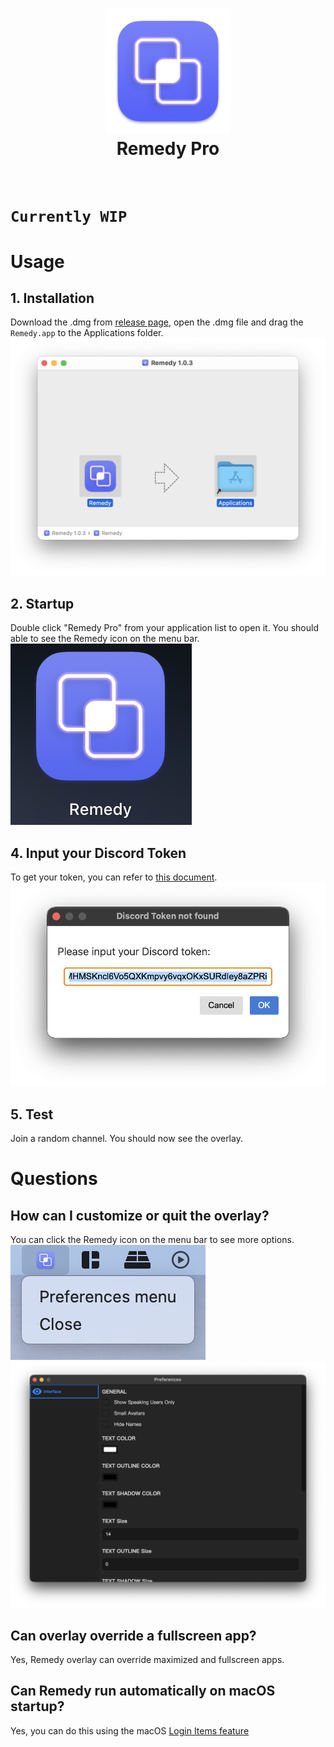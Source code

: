 <h1 align="center">
  <a href="https://github.com/Naozumi520/discordOverlayMac"><img src="./src/icon/favicon.png" avtar_c_icon" width="200"></a>
  <br>
  Remedy Pro
  <br>
  <br>
</h1>


# `Currently WIP`

# Usage  

## 1. Installation  
Download the .dmg from [release page](https://github.com/Naozumi520/discordOverlayMac/releases/edit/untagged-1f72c3ba8b82418ca30a), open the .dmg file and drag the `Remedy.app` to the Applications folder.  
![](src/image/Remedy_dmg.png)
  
## 2. Startup  
Double click "Remedy Pro" from your application list to open it. You should able to see the Remedy icon on the menu bar.     
![](src/image/Remedy_ico.png)

## 4. Input your Discord Token  
To get your token, you can refer to [this document](https://github.com/aiko-chan-ai/discord.js-selfbot-v13#get-token-).  
![](src/image/token.png)

## 5. Test  
Join a random channel. You should now see the overlay.  

# Questions

## How can I customize or quit the overlay?
You can click the Remedy icon on the menu bar to see more options.
![](src/image/menu.png)
![](src/image/preferences.png)

## Can overlay override a fullscreen app?
Yes, Remedy overlay can override maximized and fullscreen apps.

## Can Remedy run automatically on macOS startup?
Yes, you can do this using the macOS [Login Items feature](https://www.idownloadblog.com/2015/03/24/apps-launch-system-startup-mac/)